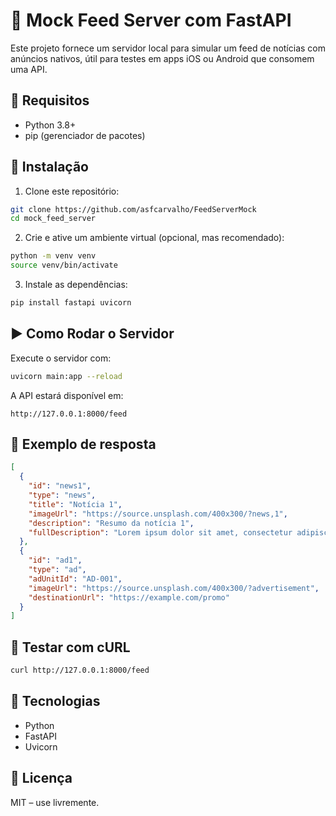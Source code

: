 # 📰 Mock Feed Server com FastAPI

Este projeto fornece um servidor local para simular um feed de notícias com anúncios nativos, útil para testes em apps iOS ou Android que consomem uma API.

## 🚀 Requisitos

- Python 3.8+
- pip (gerenciador de pacotes)

## 🔧 Instalação

1. Clone este repositório:

```bash
git clone https://github.com/asfcarvalho/FeedServerMock
cd mock_feed_server
```

2. Crie e ative um ambiente virtual (opcional, mas recomendado):

```bash
python -m venv venv
source venv/bin/activate
```

3. Instale as dependências:

```bash
pip install fastapi uvicorn
```

## ▶️ Como Rodar o Servidor

Execute o servidor com:

```bash
uvicorn main:app --reload
```

A API estará disponível em:

```
http://127.0.0.1:8000/feed
```

## 🔗 Exemplo de resposta

```json
[
  {
    "id": "news1",
    "type": "news",
    "title": "Notícia 1",
    "imageUrl": "https://source.unsplash.com/400x300/?news,1",
    "description": "Resumo da notícia 1",
    "fullDescription": "Lorem ipsum dolor sit amet, consectetur adipiscing elit. Nulla nec quam a nisi tristique sagittis. Sed vel felis in erat feugiat malesuada.\n\nCurabitur sagittis ligula sit amet augue vulputate, nec malesuada odio ullamcorper. Praesent euismod nisi vitae sem malesuada, ac placerat libero euismod.\n\nFusce vulputate, turpis ac rhoncus cursus, lorem justo pulvinar nibh, a vulputate lorem mi eget justo."
  },
  {
    "id": "ad1",
    "type": "ad",
    "adUnitId": "AD-001",
    "imageUrl": "https://source.unsplash.com/400x300/?advertisement",
    "destinationUrl": "https://example.com/promo"
  }
]
```

## 🧪 Testar com cURL

```bash
curl http://127.0.0.1:8000/feed
```

## 🧰 Tecnologias

- Python
- FastAPI
- Uvicorn

## 📄 Licença

MIT – use livremente.
